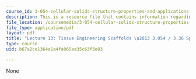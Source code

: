 ```yaml
---
course_id: 3-054-cellular-solids-structure-properties-and-applications-spring-2015
description: This is a resource file that contains information regarding lecture 13.
file_location: /coursemedia/3-054-cellular-solids-structure-properties-and-applications-spring-2015/b67a2ce1364a1a4fa065aa35c63f3e83_MIT3_054S15_L13_tiss_trans.pdf
file_type: application/pdf
layout: pdf
title: "Lecture 13: Tissue Engineering Scaffolds \u2013 3.054 / 3.36 Spring 2015"
type: course
uid: b67a2ce1364a1a4fa065aa35c63f3e83

---
```

None